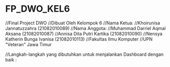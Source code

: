 # FP_DWO_KEL6
//Final Project DWO 
//Dibuat Oleh Kelompok 6
//Nama Ketua:
//Khoirunisa Jannatuzzahra			(21082010089) 
//Nama Anggota:
//Muhammad Darriel Aqmal Aksana		(21082010087) 
//Annisa Dita Putri Kartika 			(21082010090) 
//Nensya Katherin Bunga Ivanisa	 	(21082010113)
//Fakultas Ilmu Komputer
//UPN "Veteran" Jawa Timur

//Langkah-langkah yang dibutuhkan untuk menjalankan Dashboard dengan baik :
